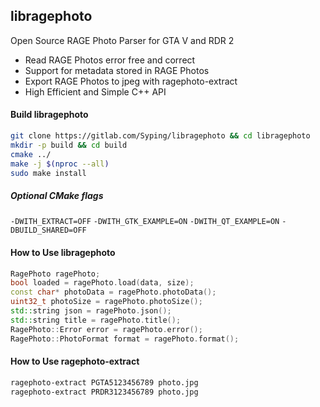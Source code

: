## libragephoto
Open Source RAGE Photo Parser for GTA V and RDR 2

- Read RAGE Photos error free and correct
- Support for metadata stored in RAGE Photos
- Export RAGE Photos to jpeg with ragephoto-extract
- High Efficient and Simple C++ API

#### Build libragephoto

```bash
git clone https://gitlab.com/Syping/libragephoto && cd libragephoto
mkdir -p build && cd build
cmake ../
make -j $(nproc --all)
sudo make install
```

##### Optional CMake flags
`-DWITH_EXTRACT=OFF` `-DWITH_GTK_EXAMPLE=ON` `-DWITH_QT_EXAMPLE=ON` `-DBUILD_SHARED=OFF`

#### How to Use libragephoto

```cpp
RagePhoto ragePhoto;
bool loaded = ragePhoto.load(data, size);
const char* photoData = ragePhoto.photoData();
uint32_t photoSize = ragePhoto.photoSize();
std::string json = ragePhoto.json();
std::string title = ragePhoto.title();
RagePhoto::Error error = ragePhoto.error();
RagePhoto::PhotoFormat format = ragePhoto.format();
```

#### How to Use ragephoto-extract

```bash
ragephoto-extract PGTA5123456789 photo.jpg
ragephoto-extract PRDR3123456789 photo.jpg
```
